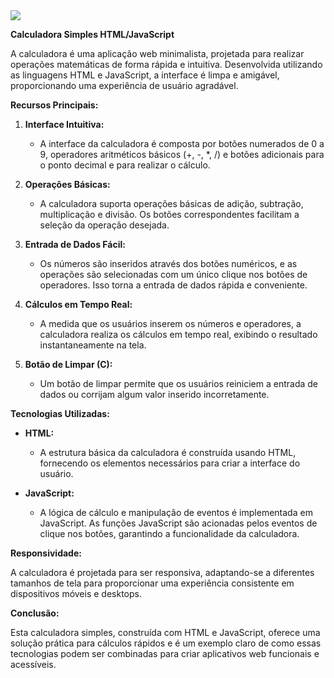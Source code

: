 <img src="C:\Users\Thiago Gabriel\Desktop\calculadora">

**Calculadora Simples HTML/JavaScript**

A calculadora é uma aplicação web minimalista, projetada para realizar operações matemáticas de forma rápida e intuitiva. Desenvolvida utilizando as linguagens HTML e JavaScript, a interface é limpa e amigável, proporcionando uma experiência de usuário agradável.

**Recursos Principais:**

1. **Interface Intuitiva:**
   - A interface da calculadora é composta por botões numerados de 0 a 9, operadores aritméticos básicos (+, -, *, /) e botões adicionais para o ponto decimal e para realizar o cálculo.
  
2. **Operações Básicas:**
   - A calculadora suporta operações básicas de adição, subtração, multiplicação e divisão. Os botões correspondentes facilitam a seleção da operação desejada.

3. **Entrada de Dados Fácil:**
   - Os números são inseridos através dos botões numéricos, e as operações são selecionadas com um único clique nos botões de operadores. Isso torna a entrada de dados rápida e conveniente.

4. **Cálculos em Tempo Real:**
   - A medida que os usuários inserem os números e operadores, a calculadora realiza os cálculos em tempo real, exibindo o resultado instantaneamente na tela.

5. **Botão de Limpar (C):**
   - Um botão de limpar permite que os usuários reiniciem a entrada de dados ou corrijam algum valor inserido incorretamente.

**Tecnologias Utilizadas:**

- **HTML:**
   - A estrutura básica da calculadora é construída usando HTML, fornecendo os elementos necessários para criar a interface do usuário.

- **JavaScript:**
   - A lógica de cálculo e manipulação de eventos é implementada em JavaScript. As funções JavaScript são acionadas pelos eventos de clique nos botões, garantindo a funcionalidade da calculadora.

**Responsividade:**

A calculadora é projetada para ser responsiva, adaptando-se a diferentes tamanhos de tela para proporcionar uma experiência consistente em dispositivos móveis e desktops.

**Conclusão:**

Esta calculadora simples, construída com HTML e JavaScript, oferece uma solução prática para cálculos rápidos e é um exemplo claro de como essas tecnologias podem ser combinadas para criar aplicativos web funcionais e acessíveis.

